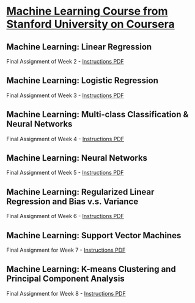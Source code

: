 # [Machine Learning Course from Stanford University on Coursera](https://www.coursera.org/learn/machine-learning/home/welcome)
## Machine Learning: Linear Regression
Final Assignment of Week 2 - [Instructions PDF](week-2/ex1.pdf)

## Machine Learning: Logistic Regression
Final Assignment of Week 3 - [Instructions PDF](week-3/ex2.pdf)

## Machine Learning: Multi-class Classification & Neural Networks
Final Assignment of Week 4 - [Instructions PDF](week-4/ex3.pdf)

## Machine Learning: Neural Networks
Final Assignment of Week 5 - [Instructions PDF](week-5/ex4.pdf)

## Machine Learning: Regularized Linear Regression and Bias v.s. Variance
Final Assignment of Week 6 - [Instructions PDF](week-6/ex5.pdf)

## Machine Learning: Support Vector Machines
Final Assignment for Week 7 - [Instructions PDF](week-7/ex6.pdf)

## Machine Learning: K-means Clustering and Principal Component Analysis
Final Assignment for Week 8 - [Instructions PDF](week-8/ex7.pdf)
